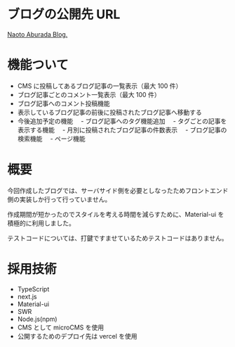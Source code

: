 # ブログの公開先 URL

[Naoto Aburada Blog.](https://github.com/zeit/next.js/tree/canary/examples/blog-starter)

# 機能ついて

- CMS に投稿してあるブログ記事の一覧表示（最大 100 件）
- ブログ記事ごとのコメント一覧表示（最大 100 件）
- ブログ記事へのコメント投稿機能
- 表示しているブログ記事の前後に投稿されたブログ記事へ移動する
- 今後追加予定の機能
  　- ブログ記事へのタグ機能追加
  　- タグごとの記事を表示する機能
  　- 月別に投稿されたブログ記事の件数表示
  　- ブログ記事の検索機能
  　- ページ機能

# 概要

今回作成したブログでは、サーバサイド側を必要としなったためフロントエンド側の実装しか行って行っていません。

作成期間が短かったのでスタイルを考える時間を減らすために、Material-ui を積極的に利用しました。

テストコードについては、打鍵ですませているためテストコードはありません。

# 採用技術

- TypeScript
- next.js
- Material-ui
- SWR
- Node.js(npm)
- CMS として microCMS を使用
- 公開するためのデプロイ先は vercel を使用
